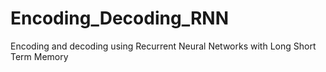 # Encoding_Decoding_RNN
Encoding and decoding using Recurrent Neural Networks with Long Short Term Memory
